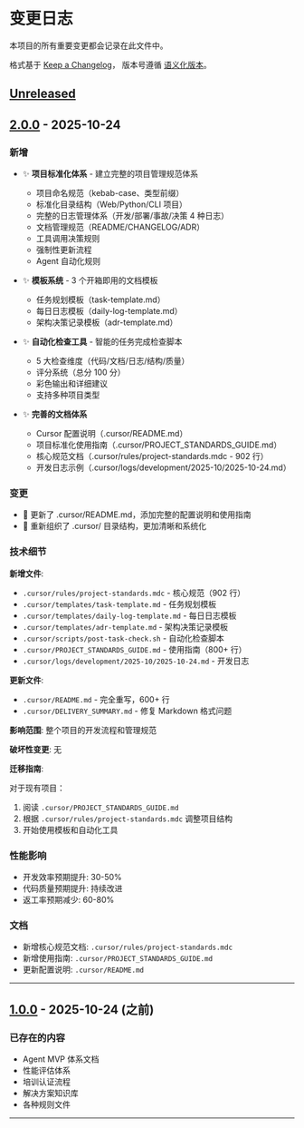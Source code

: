 # 变更日志

本项目的所有重要变更都会记录在此文件中。

格式基于 [Keep a Changelog](https://keepachangelog.com/zh-CN/1.0.0/)，
版本号遵循 [语义化版本](https://semver.org/lang/zh-CN/)。

## [Unreleased]

## [2.0.0] - 2025-10-24

### 新增

- ✨ **项目标准化体系** - 建立完整的项目管理规范体系

  - 项目命名规范（kebab-case、类型前缀）
  - 标准化目录结构（Web/Python/CLI 项目）
  - 完整的日志管理体系（开发/部署/事故/决策 4 种日志）
  - 文档管理规范（README/CHANGELOG/ADR）
  - 工具调用决策规则
  - 强制性更新流程
  - Agent 自动化规则

- ✨ **模板系统** - 3 个开箱即用的文档模板

  - 任务规划模板（task-template.md）
  - 每日日志模板（daily-log-template.md）
  - 架构决策记录模板（adr-template.md）

- ✨ **自动化检查工具** - 智能的任务完成检查脚本

  - 5 大检查维度（代码/文档/日志/结构/质量）
  - 评分系统（总分 100 分）
  - 彩色输出和详细建议
  - 支持多种项目类型

- ✨ **完善的文档体系**
  - Cursor 配置说明（.cursor/README.md）
  - 项目标准化使用指南（.cursor/PROJECT_STANDARDS_GUIDE.md）
  - 核心规范文档（.cursor/rules/project-standards.mdc - 902 行）
  - 开发日志示例（.cursor/logs/development/2025-10/2025-10-24.md）

### 变更

- 📝 更新了 .cursor/README.md，添加完整的配置说明和使用指南
- 📝 重新组织了 .cursor/ 目录结构，更加清晰和系统化

### 技术细节

**新增文件**:

- `.cursor/rules/project-standards.mdc` - 核心规范（902 行）
- `.cursor/templates/task-template.md` - 任务规划模板
- `.cursor/templates/daily-log-template.md` - 每日日志模板
- `.cursor/templates/adr-template.md` - 架构决策记录模板
- `.cursor/scripts/post-task-check.sh` - 自动化检查脚本
- `.cursor/PROJECT_STANDARDS_GUIDE.md` - 使用指南（800+ 行）
- `.cursor/logs/development/2025-10/2025-10-24.md` - 开发日志

**更新文件**:

- `.cursor/README.md` - 完全重写，600+ 行
- `.cursor/DELIVERY_SUMMARY.md` - 修复 Markdown 格式问题

**影响范围**: 整个项目的开发流程和管理规范

**破坏性变更**: 无

**迁移指南**:

对于现有项目：

1. 阅读 `.cursor/PROJECT_STANDARDS_GUIDE.md`
2. 根据 `.cursor/rules/project-standards.mdc` 调整项目结构
3. 开始使用模板和自动化工具

### 性能影响

- 开发效率预期提升: 30-50%
- 代码质量预期提升: 持续改进
- 返工率预期减少: 60-80%

### 文档

- 新增核心规范文档: `.cursor/rules/project-standards.mdc`
- 新增使用指南: `.cursor/PROJECT_STANDARDS_GUIDE.md`
- 更新配置说明: `.cursor/README.md`

---

## [1.0.0] - 2025-10-24 (之前)

### 已存在的内容

- Agent MVP 体系文档
- 性能评估体系
- 培训认证流程
- 解决方案知识库
- 各种规则文件

---

[Unreleased]: https://github.com/yourorg/augment-projects/compare/v2.0.0...HEAD
[2.0.0]: https://github.com/yourorg/augment-projects/compare/v1.0.0...v2.0.0
[1.0.0]: https://github.com/yourorg/augment-projects/releases/tag/v1.0.0
